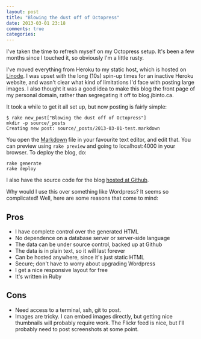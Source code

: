 ```yaml
---
layout: post
title: "Blowing the dust off of Octopress"
date: 2013-03-01 23:18
comments: true
categories: 
---
```


I've taken the time to refresh myself on my Octopress setup. It's been a few months since I touched it, so obviously I'm a little rusty. 

I've moved everything from Heroku to my static host, which is hosted on <a href="http://linode.com">Linode</a>. I was upset with the long (10s) spin-up times for an inactive Heroku website, and wasn't clear what kind of limitations I'd face with posting large images. I also thought it was a good idea to make this blog the front page of my personal domain, rather than segregating it off to blog.jbinto.ca.

It took a while to get it all set up, but now posting is fairly simple:

```
$ rake new_post["Blowing the dust off of Octopress"]
mkdir -p source/_posts
Creating new post: source/_posts/2013-03-01-test.markdown
```

You open the [Markdown](http://en.wikipedia.org/wiki/Markdown) file in your favourite text editor, and edit that. You can preview using `rake preview` and going to localhost:4000 in your browser. To deploy the blog, do:

```
rake generate
rake deploy
```

I also have the source code for the blog [hosted at Github](http://github.com/jbinto/blog).

Why would I use this over something like Wordpress? It seems so complicated! Well, here are some reasons that come to mind:

## Pros

* I have complete control over the generated HTML
* No dependence on a database server or server-side language
* The data can be under source control, backed up at Github
* The data is in plain text, so it will last forever
* Can be hosted anywhere, since it's just static HTML
* Secure; don't have to worry about upgrading Wordpress
* I get a nice responsive layout for free
* It's written in Ruby

## Cons

* Need access to a terminal, ssh, git to post. 
* Images are tricky. I can embed images directly, but getting nice thumbnails will probably require work. The Flickr feed is nice, but I'll probably need to post screenshots at some point.
